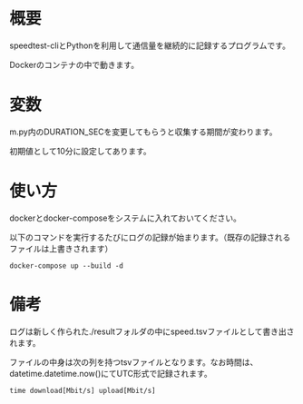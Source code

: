 
# 概要

speedtest-cliとPythonを利用して通信量を継続的に記録するプログラムです。

Dockerのコンテナの中で動きます。

# 変数

m.py内のDURATION_SECを変更してもらうと収集する期間が変わります。

初期値として10分に設定してあります。

# 使い方

dockerとdocker-composeをシステムに入れておいてください。

以下のコマンドを実行するたびにログの記録が始まります。（既存の記録されるファイルは上書きされます）

```
docker-compose up --build -d
```

# 備考

ログは新しく作られた./resultフォルダの中にspeed.tsvファイルとして書き出されます。

ファイルの中身は次の列を持つtsvファイルとなります。なお時間は、datetime.datetime.now()にてUTC形式で記録されます。

```
time download[Mbit/s] upload[Mbit/s]
```